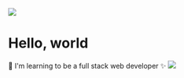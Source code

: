 <img src="https://capsule-render.vercel.app/api?type=waving&color=timeGradient&height=100&section=header&animation=twinkling" />

# Hello, world 
🌱 I'm learning to be a full stack web developer ✨
<img src="https://capsule-render.vercel.app/api?type=waving&color=timeGradient&height=100&section=footer&animation=twinkling" />
